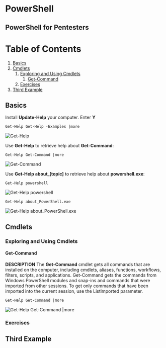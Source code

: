 # PowerShell 

## PowerShell for Pentesters

# Table of Contents
1. [Basics](#basics)
2. [Cmdlets](#cmdlets)
    1. [Exploring and Using Cmdlets](#exploring-and-using-cmdlets)
        1. [Get-Command](#get-command)
    2. [Exercises](#exercises)
3. [Third Example](#third-example)

## Basics

Install **Update-Help** your computer. Enter **Y**

```Get-Help Get-Help -Examples |more```

![Get-Help](2019-04-23-21-49-46.png)


Use **Get-Help** to retrieve help about **Get-Command**:

```Get-Help Get-Command |more```

![Get-Command](2019-04-23-21-24-38.png)

Use **Get-Help about_[topic]** to retrieve help about **powershell.exe**:

```Get-Help powershell```

![Get-Help powershell](2019-04-23-22-02-36.png)

```Get-Help about_PowerShell.exe```

![Get-Help about_PowerShell.exe](2019-04-23-22-03-22.png)

## Cmdlets

### Exploring and Using Cmdlets

#### Get-Command

**DESCRIPTION**
    The **Get-Command** cmdlet gets all commands that are installed on the computer, including cmdlets, aliases, functions,
    workflows, filters, scripts, and applications. Get-Command gets the commands from Windows PowerShell modules and
    snap-ins and commands that were imported from other sessions. To get only commands that have been imported into the
    current session, use the ListImported parameter.

```Get-Help Get-Command |more```

![Get-Help Get-Command |more](2019-04-23-23-12-39.png)



### Exercises



## Third Example